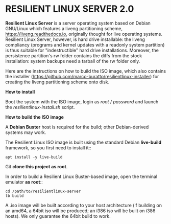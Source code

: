 RESILIENT LINUX SERVER 2.0
==========================

**Resilient Linux Server** is a server operating system based on Debian GNU/Linux which features a liveng partitioning scheme, https://liveng.readthedocs.io, originally thought for live operating systems. Resilient Linux Server, however, is hard drive installable: the liveng compliancy (programs and kernel updates with a readonly system partition) is thus suitable for "indestructible" hard drive installations. Moreover, the persistence partition's rw folder contains the diffs from the stock installation: system backups need a tarball of the rw folder only. 

Here are the instructions on how to build the ISO image, which also contains the installer (https://github.com/marco-buratto/resilientlinux-installer) for creating the liveng partitioning scheme onto disk.


**How to install**

Boot the system with the ISO image, login as *root* / *password* and launch the *resilientlinux-install.sh* script.


**How to build the ISO image**

A **Debian Buster** host is required for the build; other Debian-derived systems may work.

The Resilient Linux ISO image is built using the standard Debian **live-build** framework, so you first need to install it::
 
    apt install -y live-build

Git **clone this project as root**.

In order to build a Resilient Linux Buster-based image, open the terminal emulator **as root**::

    cd /path/to/resilientlinux-server
    lb build

A .iso image will be built according to your host architecture (if building on an amd64, a 64bit iso will be produced; an i386 iso will be built on i386 hosts). We only guarantee the 64bit build to work.
